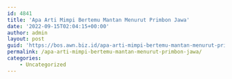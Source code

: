 ```yaml
---
id: 4841
title: 'Apa Arti Mimpi Bertemu Mantan Menurut Primbon Jawa'
date: '2022-09-15T02:04:15+00:00'
author: admin
layout: post
guid: 'https://bos.awn.biz.id/apa-arti-mimpi-bertemu-mantan-menurut-primbon-jawa/'
permalink: /apa-arti-mimpi-bertemu-mantan-menurut-primbon-jawa/
categories:
    - Uncategorized
---
```


